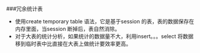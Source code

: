 ###冗余统计表
* 使用create temporary table 语法，它是基于session 的表，表的数据保存在内存里面，当session 断掉后，表自然消除。
* 对于大表的统计分析，如果统计的数据量不大，利用insert。。。select 将数据移到临时表中比直接在大表上做统计要效率更高。
